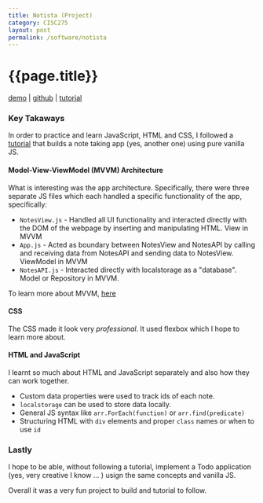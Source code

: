 ```yaml
---
title: Notista (Project)
category: CISC275
layout: post
permalink: /software/notista
---
```

# {{page.title}}
[demo](https://notista.herokuapp.com) | 
[github](https://github.com/amanikiruga/notista) | 
[tutorial](https://www.youtube.com/watch?v=01YKQmia2Jw)


### Key Takaways
In order to practice and learn JavaScript, HTML and CSS, I followed a [tutorial](https://www.youtube.com/watch?v=01YKQmia2Jw) that builds a note taking app (yes, another one) using pure vanilla JS. 


#### Model-View-ViewModel (MVVM) Architecture 
What is interesting was the app architecture. Specifically, there were three separate JS files which each handled a specific functionality of the app, specifically: 
* ``NotesView.js`` - Handled all UI functionality and interacted directly with the DOM of the webpage by inserting and manipulating HTML. View in MVVM
* ``App.js`` - Acted as boundary between NotesView and NotesAPI by calling and receiving data from NotesAPI and sending data to NotesView. ViewModel in MVVM
* ``NotesAPI.js`` - Interacted directly with localstorage as a "database". Model or Repository in MVVM. 

To learn more about MVVM, [here](https://en.wikipedia.org/wiki/Model%E2%80%93view%E2%80%93viewmodel)

#### CSS 
The CSS made it look very *professional*. It used flexbox which I hope to learn more about. 

#### HTML and JavaScript
I learnt so much about HTML and JavaScript separately and also how they  can work together. 
* Custom data properties were used to track ids of each note. 
* ``localstorage`` can be used to store data locally. 
* General JS syntax like ``arr.ForEach(function)`` or ``arr.find(predicate)``
* Structuring HTML with ``div`` elements and proper ``class`` names or when to use ``id``
  
### Lastly
I hope to be able, without following a tutorial, implement a Todo application (yes, very creative I know ... ) usign the same concepts and vanilla JS. 

Overall it was a very fun project to build and tutorial to follow. 